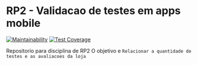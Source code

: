 # RP2 - Validacao de testes em apps mobile

[![Maintainability](https://api.codeclimate.com/v1/badges/79b216d6436fc46eb4d4/maintainability)](https://codeclimate.com/github/Deh410/rp2-testing-validation/maintainability) [![Test Coverage](https://api.codeclimate.com/v1/badges/79b216d6436fc46eb4d4/test_coverage)](https://codeclimate.com/github/Deh410/rp2-testing-validation/test_coverage)

Repositorio para disciplina de RP2
O objetivo e ```Relacionar a quantidade de testes e as avaliacoes da loja```
